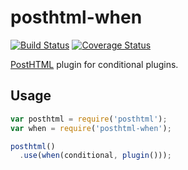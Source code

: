 # posthtml-when

[![Build Status](https://travis-ci.org/devinus/posthtml-when.svg?branch=master)](https://travis-ci.org/devinus/posthtml-when)
[![Coverage Status](https://coveralls.io/repos/github/devinus/posthtml-when/badge.svg?branch=master)](https://coveralls.io/github/devinus/posthtml-when?branch=master)

[PostHTML][1] plugin for conditional plugins.

## Usage

```js
var posthtml = require('posthtml');
var when = require('posthtml-when');

posthtml()
  .use(when(conditional, plugin()));
```

[1]: https://github.com/posthtml/posthtml
